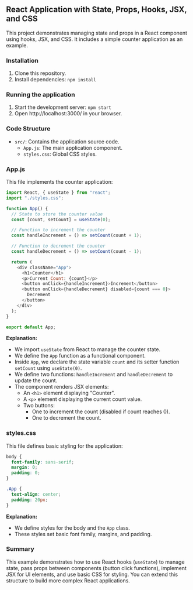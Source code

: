## React Application with State, Props, Hooks, JSX, and CSS

This project demonstrates managing state and props in a React component using hooks, JSX, and CSS. It includes a simple counter application as an example.

### Installation

1. Clone this repository.
2. Install dependencies: `npm install`

### Running the application

1. Start the development server: `npm start`
2. Open http://localhost:3000/ in your browser.

### Code Structure

- `src/`: Contains the application source code.
  - `App.js`: The main application component.
  - `styles.css`: Global CSS styles.

### App.js

This file implements the counter application:

```javascript
import React, { useState } from "react";
import "./styles.css";

function App() {
  // State to store the counter value
  const [count, setCount] = useState(0);

  // Function to increment the counter
  const handleIncrement = () => setCount(count + 1);

  // Function to decrement the counter
  const handleDecrement = () => setCount(count - 1);

  return (
    <div className="App">
      <h1>Counter</h1>
      <p>Current Count: {count}</p>
      <button onClick={handleIncrement}>Increment</button>
      <button onClick={handleDecrement} disabled={count === 0}>
        Decrement
      </button>
    </div>
  );
}

export default App;
```

**Explanation:**

- We import `useState` from React to manage the counter state.
- We define the `App` function as a functional component.
- Inside `App`, we declare the state variable `count` and its setter function `setCount` using `useState(0)`.
- We define two functions: `handleIncrement` and `handleDecrement` to update the count.
- The component renders JSX elements:
  - An `<h1>` element displaying "Counter".
  - A `<p>` element displaying the current count value.
  - Two buttons:
    - One to increment the count (disabled if count reaches 0).
    - One to decrement the count.

### styles.css

This file defines basic styling for the application:

```css
body {
  font-family: sans-serif;
  margin: 0;
  padding: 0;
}

.App {
  text-align: center;
  padding: 20px;
}
```

**Explanation:**

- We define styles for the body and the `App` class.
- These styles set basic font family, margins, and padding.

### Summary

This example demonstrates how to use React hooks (`useState`) to manage state, pass props between components (button click functions), implement JSX for UI elements, and use basic CSS for styling. You can extend this structure to build more complex React applications.
